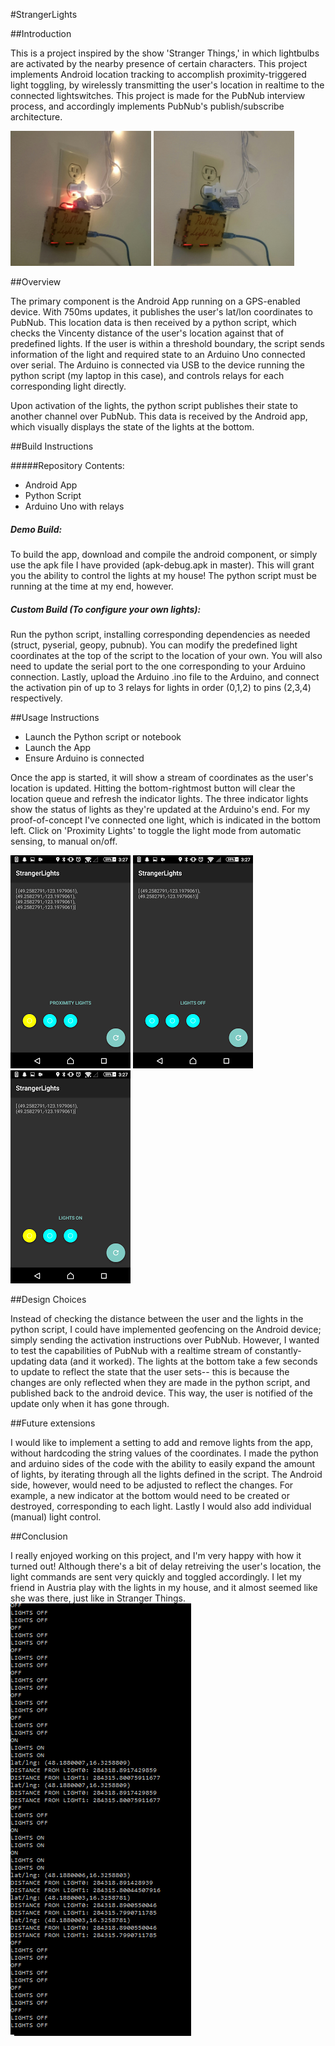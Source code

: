 #StrangerLights

##Introduction

This is a project inspired by the show 'Stranger Things,' in which lightbulbs are activated by the nearby presence of certain characters. This project implements Android location tracking to accomplish proximity-triggered light toggling, by wirelessly transmitting the user's location in realtime to the connected lightswitches. This project is made for the PubNub interview process, and accordingly implements PubNub's publish/subscribe architecture.

<img src="https://github.com/Teetertater/StrangerLights/blob/master/Light_On.JPG" height="216" width="225">
<img src="https://github.com/Teetertater/StrangerLights/blob/master/Light_Off.JPG" height="216" width="225">

##Overview

The primary component is the Android App running on a GPS-enabled device. With 750ms updates, it publishes the user's lat/lon coordinates to PubNub. This location data is then received by a python script, which checks the Vincenty distance of the user's location against that of predefined lights. If the user is within a threshold boundary, the script sends information of the light and required state to an Arduino Uno connected over serial.
The Arduino is connected via USB to the device running the python script (my laptop in this case), and controls relays for each corresponding light directly.

Upon activation of the lights, the python script publishes their state to another channel over PubNub. This data is received by the Android app, which visually displays the state of the lights at the bottom.

##Build Instructions

#####Repository Contents:
* Android App
* Python Script
* Arduino Uno with relays

##### Demo Build:

To build the app, download and compile the android component, or simply use the apk file I have provided (apk-debug.apk in master). This will grant you the ability to control the lights at my house!
The python script must be running at the time at my end, however.

##### Custom Build (To configure your own lights):

Run the python script, installing corresponding dependencies as needed (struct, pyserial, geopy, pubnub). 
You can modify the predefined light coordinates at the top of the script to the location of your own. You will also need to update the serial port to the one corresponding to your Arduino connection. Lastly, upload the Arduino .ino file to the Arduino, and connect the activation pin of up to 3 relays for lights in order (0,1,2) to pins (2,3,4) respectively.

##Usage Instructions

* Launch the Python script or notebook
* Launch the App
* Ensure Arduino is connected

Once the app is started, it will show a stream of coordinates as the user's location is updated. Hitting the bottom-rightmost button will clear the location queue and refresh the indicator lights. The three indicator lights show the status of lights as they're updated at the Arduino's end. For my proof-of-concept I've connected one light, which is indicated in the bottom left. Click on 'Proximity Lights' to toggle the light mode from automatic sensing, to manual on/off.

<img src="https://github.com/Teetertater/StrangerLights/blob/master/Android_Proximity.png">
<img src="https://github.com/Teetertater/StrangerLights/blob/master/Android_Off.png">
<img src="https://github.com/Teetertater/StrangerLights/blob/master/Android_On.png">

##Design Choices

Instead of checking the distance between the user and the lights in the python script, I could have implemented geofencing on the Android device; simply sending the activation instructions over PubNub. However, I wanted to test the capabilities of PubNub with a realtime stream of constantly-updating data (and it worked). The lights at the bottom take a few seconds to update to reflect the state that the user sets-- this is because the changes are only reflected when they are made in the python script, and published back to the android device. This way, the user is notified of the update only when it has gone through. 

##Future extensions

I would like to implement a setting to add and remove lights from the app, without hardcoding the string values of the coordinates. I made the python and arduino sides of the code with the ability to easily expand the amount of lights, by iterating through all the lights defined in the script. The Android side, however, would need to be adjusted to reflect the changes. For example, a new indicator at the bottom would need to be created or destroyed, corresponding to each light. Lastly I would also add individual (manual) light control.

##Conclusion

I really enjoyed working on this project, and I'm very happy with how it turned out! Although there's a bit of delay retreiving the user's location, the light commands are sent very quickly and toggled accordingly. I let my friend in Austria play with the lights in my house, and it almost seemed like she was there, just like in Stranger Things. 
<img src="https://github.com/Teetertater/StrangerLights/blob/master/2OWBtJ.jpg">

